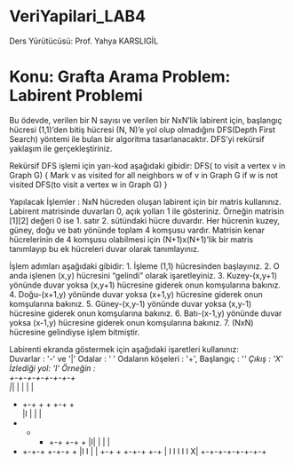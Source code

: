 # VeriYapilari_LAB4
Ders Yürütücüsü: Prof. Yahya KARSLIGİL
# Konu: Grafta Arama   Problem:  Labirent Problemi  
 
Bu ödevde, verilen bir N sayısı ve verilen bir NxN’lik labirent için, başlangıç hücresi (1,1)’den bitiş hücresi (N, N)’e yol olup olmadığını DFS(Depth First Search) yöntemi ile bulan bir algoritma tasarlanacaktır. DFS’yi rekürsif yaklaşım ile gerçekleştiriniz.  
 
Rekürsif DFS işlemi için yarı-kod aşağıdaki gibidir: DFS( to visit a vertex v in Graph G) {  Mark v as visited  for all neighbors w of v in Graph G    if w is not visited    DFS(to visit a vertex w in  Graph G) }   
 
Yapılacak İşlemler : NxN hücreden oluşan labirent  için bir matris kullanınız. Labirent matrisinde duvarları 0, açık yolları 1 ile gösteriniz.  Örneğin matrisin [1][2] değeri  0 ise 1. satır 2. sütündaki hücre duvardır. Her hücrenin kuzey, güney, doğu ve batı yönünde toplam 4 komşusu vardır.  Matrisin kenar hücrelerinin de 4 komşusu olabilmesi için (N+1)x(N+1)’lik bir matris tanımlayıp bu ek hücreleri duvar olarak tanımlayınız.  
 
İşlem adımları aşağıdaki gibidir: 1. İşleme (1,1) hücresinden başlayınız. 2. O anda işlenen (x,y) hücresini “gelindi” olarak işaretleyiniz. 3. Kuzey-(x,y+1)  yönünde duvar yoksa (x,y+1) hücresine giderek onun komşularına bakınız.  4. Doğu-(x+1,y)  yönünde duvar yoksa (x+1,y) hücresine giderek onun komşularına bakınız.  5. Güney-(x,y-1)  yönünde duvar yoksa (x,y-1) hücresine giderek onun komşularına bakınız.  6. Batı-(x-1,y)  yönünde duvar yoksa (x-1,y) hücresine giderek onun komşularına bakınız.  7. (NxN) hücresine gelindiyse işlem bitmiştir.   
 
Labirenti ekranda göstermek için aşağıdaki işaretleri kullanınız:  
Duvarlar : '-' ve '|'  Odalar : ' ' Odaların köşeleri :  '+', Başlangıç :  '*'  Çıkış :  'X'  İzlediği yol: ‘I’ 
Örneğin :       
 +-+-+-+-+-+-+-+  
 |*|   | | |   | 
 + +-+ + + +-+ +  
 |I  |   |     | 
 + + + +-+ +-+ + 
 |I|   |     | | 
 + +-+-+ +-+-+ + 
 |I I    |     | 
 +-+ + +-+-+ +-+ 
 |  I I I I I X| 
 +-+-+-+-+-+-+-+ 
